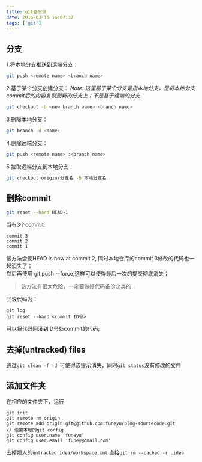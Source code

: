 ```yaml
---
title: git备忘录
date: 2016-03-16 16:07:37
tags: ['git']
---
```


## 分支

1.将本地分支推送到远端分支：
``` bash
git push <remote name> <branch name>
```

2.基于某个分支创建分支：
*Note: 这里基于某个分支是指本地分支，是将本地分支commit后的内容复制到新的分支上；不是基于远端的分支*
``` bash
git checkout -b <new branch name> <branch name>

```
<!--more-->

3.删除本地分支：
``` bash
git branch -d <name>
```

4.删除远端分支：
``` bash
git push <remote name> :<branch name>
```

5.拉取远端分支到本地分支：
``` bash
git checkout origin/分支名 -b 本地分支名
```

## 删除commit
``` bash
git reset --hard HEAD~1
```
当有3个commit:
```
commit 3
commit 2
commit 1
```
该方法会使HEAD is now at commit 2, 同时本地仓库的commit 3修改的代码也一起消失了；  
然后再使用 git push --force,这样可以使得最后一次的提交彻底消失；
> 该方法有很大危险，一定要做好代码备份之类的；


回滚代码为：
```
git log
git reset --hard <commit ID号>
```
可以将代码回滚到ID号处commit的代码;

## 去掉(untracked) files

通过`git clean -f -d `可使得该提示消失，同时`git status`没有修改的文件

## 添加文件夹

在相应的文件夹下，运行
```
git init
git remote rm origin
git remote add origin git@github.com:funeyu/blog-sourcecode.git
// 设置本地的git config
git config user.name 'funeyu'
git config user.email 'funey@gmail.com'
```

去掉烦人的`untracked idea/workspace.xml`
直接`git rm --cached -r .idea`